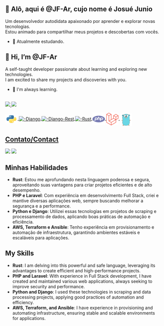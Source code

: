 ## 👋 Alô, aqui é @JF-Ar, cujo nome é Josué Junio
Um desenvolvedor autodidata apaixonado por aprender e explorar novas tecnologias. <br> Estou animado para compartilhar meus projetos e descobertas com vocês.
- 🌱 Atualmente estudando.
##   👋 Hi, I’m @JF-Ar
A self-taught developer passionate about learning and exploring new technologies. <br> I am excited to share my projects and discoveries with you.
- 🌱 I'm always learning.
<br>

<div>
  <a href="https://github.com/JF-Ar">
  <img height="180em" src="https://github-readme-stats.vercel.app/api?username=JF-Ar&show_icons=true&theme=dark&include_all_commits=true&count_private=false"/>
  <img height="180em" src="https://github-readme-stats.vercel.app/api/top-langs/?username=JF-Ar&layout=compact&langs_count=7&theme=dark"/>
</div>

<div style="display: inline_block"><br>  
  <img align="center" alt="-Python" height="30" width="40" src="https://raw.githubusercontent.com/devicons/devicon/master/icons/python/python-original.svg">
  <img align="center" alt="-Django" height="30" width="40" src="https://cdn.jsdelivr.net/gh/devicons/devicon@latest/icons/django/django-plain.svg"/>
  <img align="center" alt="-Django-Rest" height="30" width="40" src="https://cdn.jsdelivr.net/gh/devicons/devicon@latest/icons/djangorest/djangorest-plain.svg" />
  <img align="center" alt="-Rust" height="40" width="40" src="https://cdn.jsdelivr.net/gh/devicons/devicon@latest/icons/rust/rust-original.svg">
  <img align="center" alt="-PHP" height="40" width="40" src="https://github.com/devicons/devicon/blob/master/icons/php/php-plain.svg">
  <img align="center" alt="-Laravel" height="40" width="40" src="https://github.com/devicons/devicon/blob/master/icons/laravel/laravel-original.svg">
  <img align="middle" alt="-Golang" height="40" width="40" src="https://raw.githubusercontent.com/devicons/devicon/master/icons/go/go-original.svg" style="max-width: 100%;">
</div>

   ## Contato/Contact
<div>
  <a href="mailto:josue.fa2010@gmail.com"><img src="https://img.shields.io/badge/-Gmail-%23333?style=for-the-badge&logo=gmail&logoColor=white" target="_blank"></a>
  <a href="https://www.linkedin.com/in/jf-ar/"><img src="https://img.shields.io/badge/LinkedIn-0077B5?style=for-the-badge&logo=linkedin&logoColor=white" target="_blank"></a>
</div>

## Minhas Habilidades
- **Rust**: Estou me aprofundando nesta linguagem poderosa e segura, aproveitando suas vantagens para criar projetos eficientes e de alto desempenho.
- **PHP e Laravel**: Com experiência em desenvolvimento Full Stack, criei e mantive diversas aplicações web, sempre buscando melhorar a segurança e a performance.
- **Python e Django**: Utilizei essas tecnologias em projetos de scraping e processamento de dados, aplicando boas práticas de automação e eficiência.
- **AWS, Terraform e Ansible**: Tenho experiência em provisionamento e automação de infraestrutura, garantindo ambientes estáveis e escaláveis para aplicações.
## My Skills
- **Rust**: I am delving into this powerful and safe language, leveraging its advantages to create efficient and high-performance projects.
- **PHP and Laravel**: With experience in Full Stack development, I have created and maintained various web applications, always seeking to improve security and performance.
- **Python and Django**: I used these technologies in scraping and data processing projects, applying good practices of automation and efficiency.
- **AWS, Terraform, and Ansible**: I have experience in provisioning and automating infrastructure, ensuring stable and scalable environments for applications.
  
  
